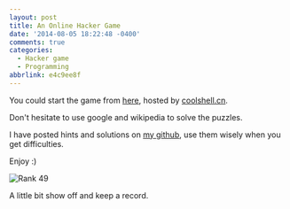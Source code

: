 ```yaml
---
layout: post
title: An Online Hacker Game
date: '2014-08-05 18:22:48 -0400'
comments: true
categories:
  - Hacker game
  - Programming
abbrlink: e4c9ee8f
---
```


You could start the game from [here](http://fun.coolshell.cn), hosted by [coolshell.cn](http://coolshell.cn).

Don't hesitate to use google and wikipedia to solve the puzzles.

I have posted hints and solutions on [my github](https://github.com/NoahDragon/fun.coolshell.cn), use them wisely when you get difficulties.

Enjoy :)

<img src="{{ root_url }}/images/pics/online_hacker_game.PNG" alt="Rank 49"/>

A little bit show off and keep a record.

